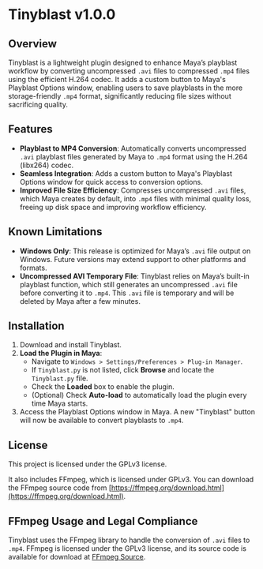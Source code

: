 # Tinyblast v1.0.0

## Overview

Tinyblast is a lightweight plugin designed to enhance Maya’s playblast workflow by converting uncompressed `.avi` files to compressed `.mp4` files using the efficient H.264 codec. It adds a custom button to Maya's Playblast Options window, enabling users to save playblasts in the more storage-friendly `.mp4` format, significantly reducing file sizes without sacrificing quality.

## Features

- **Playblast to MP4 Conversion**: Automatically converts uncompressed `.avi` playblast files generated by Maya to `.mp4` format using the H.264 (libx264) codec.
- **Seamless Integration**: Adds a custom button to Maya's Playblast Options window for quick access to conversion options.
- **Improved File Size Efficiency**: Compresses uncompressed `.avi` files, which Maya creates by default, into `.mp4` files with minimal quality loss, freeing up disk space and improving workflow efficiency.

## Known Limitations

- **Windows Only**: This release is optimized for Maya’s `.avi` file output on Windows. Future versions may extend support to other platforms and formats.
- **Uncompressed AVI Temporary File**: Tinyblast relies on Maya’s built-in playblast function, which still generates an uncompressed `.avi` file before converting it to `.mp4`. This `.avi` file is temporary and will be deleted by Maya after a few minutes.

## Installation

1. Download and install Tinyblast.
2. **Load the Plugin in Maya**:
   - Navigate to `Windows > Settings/Preferences > Plug-in Manager`.
   - If `Tinyblast.py` is not listed, click **Browse** and locate the `Tinyblast.py` file.
   - Check the **Loaded** box to enable the plugin.
   - (Optional) Check **Auto-load** to automatically load the plugin every time Maya starts.
3. Access the Playblast Options window in Maya. A new "Tinyblast" button will now be available to convert playblasts to `.mp4`.

## License

This project is licensed under the GPLv3 license.

It also includes FFmpeg, which is licensed under GPLv3. You can download the FFmpeg source code from [https://ffmpeg.org/download.html](https://ffmpeg.org/download.html).

## FFmpeg Usage and Legal Compliance

Tinyblast uses the FFmpeg library to handle the conversion of `.avi` files to `.mp4`. FFmpeg is licensed under the GPLv3 license, and its source code is available for download at [FFmpeg Source](https://ffmpeg.org/download.html).